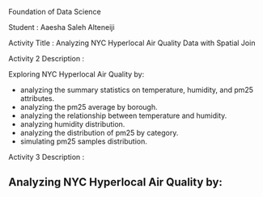 Foundation of Data Science

Student : Aaesha Saleh Alteneiji

Activity Title : Analyzing NYC Hyperlocal Air Quality Data with Spatial Join

Activity 2 Description :

Exploring NYC Hyperlocal Air Quality by:
- analyzing the summary statistics on temperature, humidity, and pm25 attributes.
- analyzing the pm25 average by borough.
- analyzing the relationship between temperature and humidity.
- analyzing humidity distribution.
- analyzing the distribution of pm25 by category.
- simulating pm25 samples distribution. 

Activity 3 Description :

Analyzing NYC Hyperlocal Air Quality by:
- 
